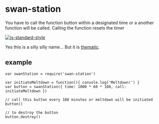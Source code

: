 # swan-station
You have to call the function button within a designated time or a another function will be called.
Calling the function resets the timer

[![js-standard-style](https://cdn.rawgit.com/feross/standard/master/badge.svg)](https://github.com/feross/standard)

Yes this is a silly silly name... But it is [thematic](http://lostpedia.wikia.com/wiki/Pushing_the_button).

## example

```javacript
var swanStation = require('swan-station')

var initiateMeltdown = function(){ console.log('Meltdown!') }
var button = swanStation({ time: 1000 * 60 * 108, call: initiateMeltdown })

// call this button every 108 minutes or meltdown will be initiated
button()

// to destroy the button
button.destroy()
```
